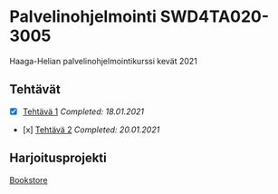 # Palvelinohjelmointi SWD4TA020-3005

Haaga-Helian palvelinohjelmointikurssi kevät 2021

## Tehtävät

- [x] [Tehtävä 1](/tehtava1) *Completed: 18.01.2021*
- [x] [Tehtävä 2](/tehtava2) *Completed: 20.01.2021*

## Harjoitusprojekti

[Bookstore](/Bookstore) 


